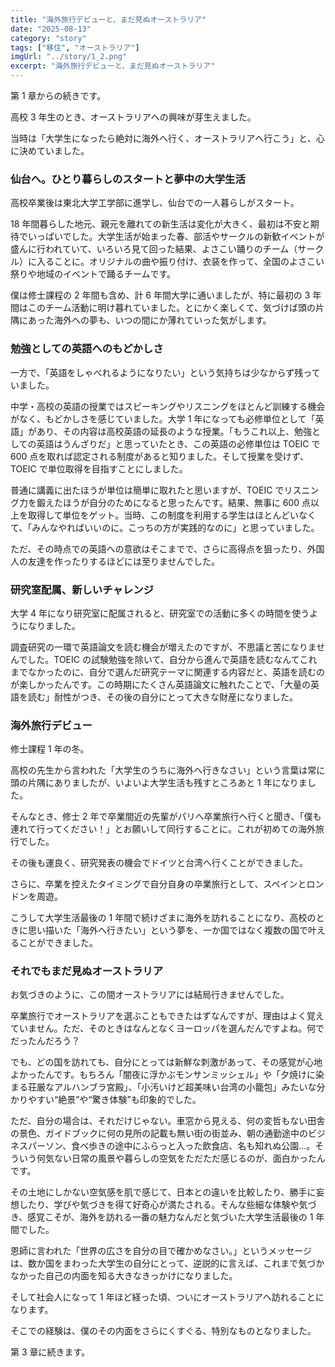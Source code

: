 ```yaml
---
title: "海外旅行デビューと、まだ見ぬオーストラリア"
date: "2025-08-13"
category: "story"
tags: ["移住", "オーストラリア"]
imgUrl: "../story/1_2.png"
excerpt: "海外旅行デビューと、まだ見ぬオーストラリア"
---
```


第 1 章からの続きです。

高校 3 年生のとき、オーストラリアへの興味が芽生えました。

当時は「大学生になったら絶対に海外へ行く、オーストラリアへ行こう」と、心に決めていました。

### 仙台へ。ひとり暮らしのスタートと夢中の大学生活

高校卒業後は東北大学工学部に進学し、仙台での一人暮らしがスタート。

18 年間暮らした地元、親元を離れての新生活は変化が大きく、最初は不安と期待でいっぱいでした。大学生活が始まった春、部活やサークルの新歓イベントが盛んに行われていて、いろいろ見て回った結果、よさこい踊りのチーム（サークル）に入ることに。オリジナルの曲や振り付け、衣装を作って、全国のよさこい祭りや地域のイベントで踊るチームです。

僕は修士課程の 2 年間も含め、計 6 年間大学に通いましたが、特に最初の 3 年間はこのチーム活動に明け暮れていました。とにかく楽しくて、気づけば頭の片隅にあった海外への夢も、いつの間にか薄れていった気がします。

### 勉強としての英語へのもどかしさ

一方で、「英語をしゃべれるようになりたい」という気持ちは少なからず残っていました。

中学・高校の英語の授業ではスピーキングやリスニングをほとんど訓練する機会がなく、もどかしさを感じていました。大学 1 年になっても必修単位として「英語」があり、その内容は高校英語の延長のような授業。「もうこれ以上、勉強としての英語はうんざりだ」と思っていたとき、この英語の必修単位は TOEIC で 600 点を取れば認定される制度があると知りました。そして授業を受けず、TOEIC で単位取得を目指すことにしました。

普通に講義に出たほうが単位は簡単に取れたと思いますが、TOEIC でリスニング力を鍛えたほうが自分のためになると思ったんです。結果、無事に 600 点以上を取得して単位をゲット。当時、この制度を利用する学生はほとんどいなくて、「みんなやればいいのに。こっちの方が実践的なのに」と思っていました。

ただ、その時点での英語への意欲はそこまでで、さらに高得点を狙ったり、外国人の友達を作ったりするほどには至りませんでした。

### 研究室配属、新しいチャレンジ

大学 4 年になり研究室に配属されると、研究室での活動に多くの時間を使うようになりました。

調査研究の一環で英語論文を読む機会が増えたのですが、不思議と苦になりませんでした。TOEIC の試験勉強を除いて、自分から進んで英語を読むなんてこれまでなかったのに、自分で選んだ研究テーマに関連する内容だと、英語を読むのが楽しかったんです。この時期にたくさん英語論文に触れたことで、「大量の英語を読む」耐性がつき、その後の自分にとって大きな財産になりました。

### 海外旅行デビュー

修士課程 1 年の冬。

高校の先生から言われた「大学生のうちに海外へ行きなさい」という言葉は常に頭の片隅にありましたが、いよいよ大学生活も残すところあと 1 年になりました。

そんなとき、修士 2 年で卒業間近の先輩がパリへ卒業旅行へ行くと聞き、「僕も連れて行ってください！」とお願いして同行することに。これが初めての海外旅行でした。

その後も運良く、研究発表の機会でドイツと台湾へ行くことができました。

さらに、卒業を控えたタイミングで自分自身の卒業旅行として、スペインとロンドンを周遊。

こうして大学生活最後の 1 年間で続けざまに海外を訪れることになり、高校のときに思い描いた「海外へ行きたい」という夢を、一か国ではなく複数の国で叶えることができました。

### それでもまだ見ぬオーストラリア

お気づきのように、この間オーストラリアには結局行きませんでした。

卒業旅行でオーストラリアを選ぶこともできたはずなんですが、理由はよく覚えていません。ただ、そのときはなんとなくヨーロッパを選んだんですよね。何でだったんだろう？

でも、どの国を訪れても、自分にとっては新鮮な刺激があって、その感覚が心地よかったんです。もちろん「闇夜に浮かぶモンサンミッシェル」や「夕焼けに染まる荘厳なアルハンブラ宮殿」、「小汚いけど超美味い台湾の小籠包」みたいな分かりやすい“絶景”や“驚き体験”も印象的でした。

ただ、自分の場合は、それだけじゃない。車窓から見える、何の変哲もない田舎の景色、ガイドブックに何の見所の記載も無い街の街並み、朝の通勤途中のビジネスパーソン、食べ歩きの途中にふらっと入った飲食店、名も知れぬ公園…。そういう何気ない日常の風景や暮らしの空気をただただ感じるのが、面白かったんです。

その土地にしかない空気感を肌で感じて、日本との違いを比較したり、勝手に妄想したり、学びや気づきを得て好奇心が満たされる。そんな些細な体験や気づき、感覚こそが、海外を訪れる一番の魅力なんだと気づいた大学生活最後の 1 年間でした。

恩師に言われた「世界の広さを自分の目で確かめなさい。」というメッセージは、数か国をまわった大学生の自分にとって、逆説的に言えば、これまで気づかなかった自己の内面を知る大きなきっかけになりました。

そして社会人になって 1 年ほど経った頃、ついにオーストラリアへ訪れることになります。

そこでの経験は、僕のその内面をさらにくすぐる、特別なものとなりました。

第 3 章に続きます。

